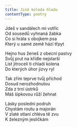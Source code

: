 ```yaml
---
title: Jiná koleda hladu
contentType: poetry
---
```


<section>

Jdeš v sandálech mi vstříc  
Od sousedů vyhnaná žabka  
Co si hrála s obojkem psa  
Který u samé země hází třpyt

Hejno hus ženeš z obecní pastvy  
Svůj prut na křídle nejstarší  
List jitrocelí ti chladí kolena  
Do kterých úhor jizvy ryl

Tak zřím teprve tvůj příchod  
Dosud nerozhodnutou  
Zda z trní ústrků  
Máš šípkovou růží žehnat

Lásky poslední podruh  
Chystám routu a majorán  
V zlaté stlaní chléva tě zvu  
K železným jesličkám

</section>
